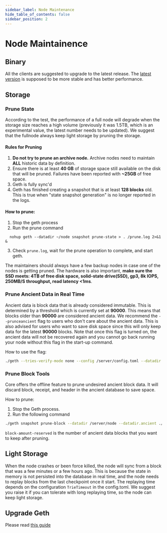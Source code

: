 ```yaml
---
sidebar_label: Node Maintenance
hide_table_of_contents: false
sidebar_position: 2
---
```


# Node Maintainence

## Binary

All the clients are suggested to upgrade to the latest release. The [latest version](https://github.com/coredao-org/core-chain/releases/latest) is supposed to be more stable and has better performance.

## Storage

### Prune State

According to the test, the performance of a full node will degrade when the storage size reaches a high volume (previously it was 1.5TB, which is an experimental value, the latest number needs to be updated). We suggest that the fullnode always keep light storage by pruning the storage.

#### Rules for Pruning

1. **Do not try to prune an archive node.** Archive nodes need to maintain **ALL** historic data by definition.
2. Ensure there is at least **40 GB** of storage space still available on the disk that will be pruned. Failures have been reported with **~25GB** of free space.
3. Geth is fully sync'd
4. Geth has finished creating a snapshot that is at least **128 blocks** old. This is true when "state snapshot generation" is no longer reported in the logs.

#### How to prune:

1. Stop the geth process
2. Run the prune command

`	nohup geth --datadir ~/node snapshot prune-state > . /prune.log 2>&1 & `

3. Check `prune.log`, wait for the prune operation to complete, and start geth.

The maintainers should always have a few backup nodes in case one of the nodes is getting pruned. The hardware is also important, **make sure the SSD meets: 4TB of free disk space, solid-state drive(SSD), gp3, 8k IOPS, 250MB/S throughput, read latency \<1ms**.

### Prune Ancient Data in Real Time

Ancient data is block data that is already considered immutable. This is determined by a threshold which is currently set at **90000**. This means that blocks older than **90000** are considered ancient data. We recommend the `--prunceancient` flag to users who don't care about the ancient data. This is also advised for users who want to save disk space since this will only keep data for the latest **90000** blocks.  Note that once this flag is turned on, the ancient data will not be recovered again and you cannot go back running your node without this flag in the start-up command.

How to use the flag:

```bash
./geth --tries-verify-mode none --config /server/config.toml --datadir /server/node --cache 8000 --rpc.allow-unprotected-txs --txlookuplimit 0 --pruneancient=true --syncmode=full
```

### Prune Block Tools

Core offers the offline feature to prune undesired ancient block data. It will discard block, receipt, and header in the ancient database to save space.

How to prune:

1. Stop the Geth process.
2. Run the following command

```bash
./geth snapshot prune-block --datadir /server/node --datadir.ancient ./chaindata/ancient --block-amount-reserved 1024
```

`block-amount-reserved` is the number of ancient data blocks that you want to keep after pruning.

## Light Storage

When the node crashes or been force killed, the node will sync from a block that was a few minutes or a few hours ago. This is because the state in memory is not persisted into the database in real time, and the node needs to replay blocks from the last checkpoint once it start. The replaying time depends on the configuration `TrieTimeout` in the config.toml.  We suggest you raise it if you can tolerate with long replaying time, so the node can keep light storage.

## Upgrade Geth

Please read [this guide](network-upgrade.md)
